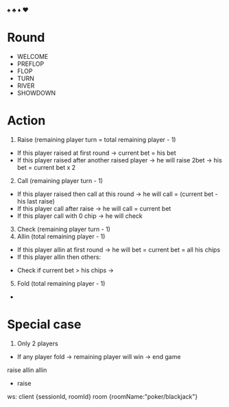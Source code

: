 ♠︎ ♣︎ ♦︎ ♥︎
# Round
- WELCOME
- PREFLOP
- FLOP
- TURN
- RIVER
- SHOWDOWN

# Action
1. Raise (remaining player turn = total remaining player - 1)
- If this player raised at first round -> current bet = his bet
- If this player raised after another raised player -> he will raise 2bet -> his bet = current bet x 2
2. Call (remaining player turn - 1)
- If this player raised then call at this round -> he will call = (current bet - his last raise)
- If this player call after raise -> he will call = current bet
- If this player call with 0 chip -> he will check
3. Check (remaining player turn - 1)
4. Allin (total remaining player - 1)
- If this player allin at first round -> he will bet = current bet = all his chips
- If this player allin then others:
+ Check if current bet > his chips -> 
5. Fold (total remaining player - 1)
- 

# Special case
1. Only 2 players
- If any player fold -> remaining player will win -> end game

raise allin allin
- raise 


ws: client
{sessionId, roomId}
room {roomName:"poker/blackjack"}

